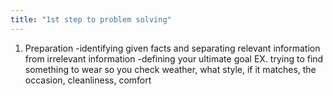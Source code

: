 ```yaml
---
title: "1st step to problem solving"
---
```

1) Preparation
-identifying given facts and separating relevant information from irrelevant information
-defining your ultimate goal
EX. trying to find something to wear so you check weather, what style, if it matches, the occasion, cleanliness, comfort

